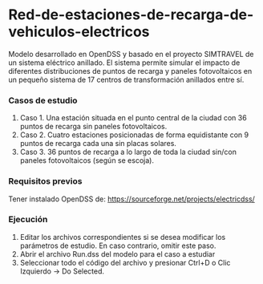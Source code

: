 # Red-de-estaciones-de-recarga-de-vehiculos-electricos
Modelo desarrollado en OpenDSS y basado en el proyecto SIMTRAVEL de un sistema eléctrico anillado.
El sistema permite simular el impacto de diferentes distribuciones de puntos de recarga y paneles fotovoltaicos en un pequeño sistema de 17 centros de transformación anillados entre sí.

### Casos de estudio
1. Caso 1. Una estación situada en el punto central de la ciudad con 36 puntos de recarga sin paneles fotovoltaicos.
2. Caso 2. Cuatro estaciones posicionadas de forma equidistante con 9 puntos de recarga cada una sin placas solares.
3. Caso 3. 36 puntos de recarga a lo largo de toda la ciudad sin/con paneles fotovoltaicos (según se escoja).

### Requisitos previos
Tener instalado OpenDSS de: https://sourceforge.net/projects/electricdss/

### Ejecución
1.	Editar los archivos correspondientes si se desea modificar los parámetros de estudio. En caso contrario, omitir este paso.
2.	Abrir el archivo Run.dss del modelo para el caso a estudiar
3.  Seleccionar todo el código del archivo y presionar Ctrl+D o Clic Izquierdo -> Do Selected.
